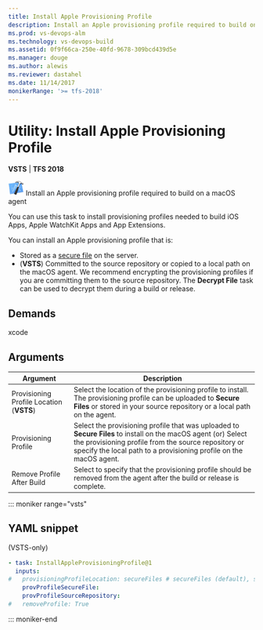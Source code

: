 ```yaml
---
title: Install Apple Provisioning Profile
description: Install an Apple provisioning profile required to build on a macOS agent in VSTS and Team Foundation Server TFS
ms.prod: vs-devops-alm
ms.technology: vs-devops-build
ms.assetid: 0f9f66ca-250e-40fd-9678-309bcd439d5e
ms.manager: douge
ms.author: alewis
ms.reviewer: dastahel
ms.date: 11/14/2017
monikerRange: '>= tfs-2018'
---
```



# Utility: Install Apple Provisioning Profile

**VSTS** | **TFS 2018**

![](../build/_img/xcode.png) Install an Apple provisioning profile required to build on a macOS agent

You can use this task to install provisioning profiles needed to build iOS Apps, Apple WatchKit Apps and App Extensions.

You can install an Apple provisioning profile that is:
- Stored as a [secure file](../../concepts/library/secure-files.md) on the server. 
- (**VSTS**) Committed to the source repository or copied to a local path on the macOS agent. We recommend encrypting the provisioning profiles if you are committing them to the source repository. The **Decrypt File** task can be used to decrypt them during a build or release.

## Demands

xcode

## Arguments

| Argument | Description |
| -------- | ----------- |
| Provisioning Profile Location (**VSTS**) | Select the location of the provisioning profile to install. The provisioning profile can be uploaded to **Secure Files** or stored in your source repository or a local path on the agent. |
| Provisioning Profile | Select the provisioning profile that was uploaded to **Secure Files** to install on the macOS agent (or) Select the provisioning profile from the source repository or specify the local path to a provisioning profile on the macOS agent.|
| Remove Profile After Build | Select to specify that the provisioning profile should be removed from the agent after the build or release is complete. |

::: moniker range="vsts"

## YAML snippet

(VSTS-only)

```YAML
- task: InstallAppleProvisioningProfile@1
  inputs:
#   provisioningProfileLocation: secureFiles # secureFiles (default), sourceRepository
    provProfileSecureFile:
    provProfileSourceRepository:
#   removeProfile: True
```

::: moniker-end
